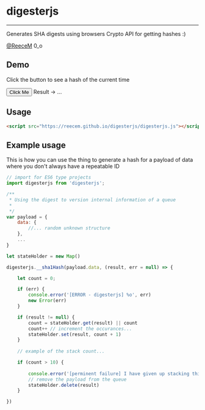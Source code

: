 # digesterjs
___

Generates SHA digests using browsers Crypto API for getting hashes :)

[@ReeceM](https://github.com/ReeceM) 0_o

## Demo

Click the button to see a hash of the current time

<button class="test-button" id="test-button">Click Me</button> 
<label> Result -> </label><span class="__result" id="result">...</span>


## Usage

```html 
<script src="https://reecem.github.io/digesterjs/digesterjs.js"></script>
```
## Example usage

This is how you can use the thing to generate a hash for a payload of data where you don't always have a repeatable ID

```js
// import for ES6 type projects
import digesterjs from 'digesterjs';

/**
 * Using the digest to version internal information of a queue
 * 
 */
var payload = {
    data: {
        //... random unknown structure
    },
    ...
}

let stateHolder = new Map()

digesterjs.__sha1Hash(payload.data, (result, err = null) => {

    let count = 0;

    if (err) {
        console.error('[ERROR - digesterjs] %o', err)
        new Error(err)
    }

    if (result != null) {
        count = stateHolder.get(result) || count
        count++ // increment the occurances...
        stateHolder.set(result, count + 1)
    }
    
    // example of the stack count...

    if (count > 10) {
        
        console.error('[perminent failure] I have given up stacking this %o', removed_stack)
        // remove the payload from the queue
        stateHolder.delete(result)
    }

})

```
